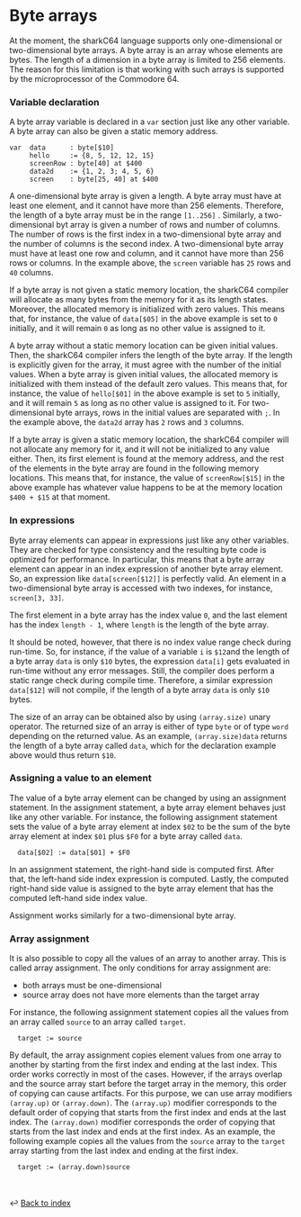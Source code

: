 # Byte arrays

At the moment, the sharkC64 language supports only one-dimensional or two-dimensional byte arrays. 
A byte array is an array whose elements are bytes. 
The length of a dimension in a byte array is limited to 256 elements. 
The reason for this limitation is that working with such arrays is supported by the microprocessor of the Commodore 64. 

### Variable declaration
A byte array variable is declared in a `var` section just like any other variable.
A byte array can also be given a static memory address.
```
var  data      : byte[$10]
     hello     := {8, 5, 12, 12, 15}
     screenRow : byte[40] at $400
     data2d    := {1, 2, 3; 4, 5, 6} 
     screen    : byte[25, 40] at $400 
```

A one-dimensional byte array is given a length. A byte array must have at least one element, and
it cannot have more than 256 elements. Therefore, the length of a byte array
must be in the range `[1..256]` .
Similarly, a two-dimensional byt array is given a number of rows and number of columns.
The number of rows is the first index in a two-dimensional byte array and the number of
columns is the second index.
A two-dimensional byte array must have at least one row and column, and
it cannot have more than 256 rows or columns.
In the example above, the `screen` variable has `25` rows and `40` columns. 

If a byte array is not given a static memory location, the sharkC64 compiler will
allocate as many bytes from the memory for it as its length states.
Moreover, the allocated memory is initialized with zero values.
This means that, for instance, the value of `data[$05]` in the above example is 
set to `0` initially, and it will remain `0` as long as no other value is assigned to it.

A byte array without a static memory location can be given initial values. 
Then, the sharkC64 compiler infers the length of the byte array. 
If the length is explicitly given for the array, it must agree with the number of the initial values.
When a byte array is given initial values, the allocated memory is initialized
with them instead of the default zero values.
This means that, for instance, the value of `hello[$01]` in the above example is
set to `5` initially, and it will remain `5` as long as no other value is assigned to it.
For two-dimensional byte arrays, rows in the initial values are separated with `;`.
In the example above, the `data2d` array has `2` rows and `3` columns.

If a byte array is given a static memory location, the sharkC64 compiler will
not allocate any memory for it, and it will not be initialized to any value either.
Then, its first element is found at the memory address, and the rest of the
elements in the byte array are found in the following memory locations.
This means that, for instance, the value of `screenRow[$15]` in the above example 
has whatever value happens to be at the memory location `$400 + $15` at that moment.


### In expressions
Byte array elements can appear in expressions just like any other variables.
They are checked for type consistency and the resulting byte code is optimized for 
performance. In particular, this means that a byte array element can appear in an
index expression of another byte array element. So, an expression like
`data[screen[$12]]` is perfectly valid.
An element in a two-dimensional byte array is accessed with two indexes, 
for instance, `screen[3, 33]`.

The first element in a byte array has the index value `0`, and the last element 
has the index `length - 1`, where `length` is the length of the byte array.

It should be noted, however, that there is no index value range check during run-time.
So, for instance, if the value of a variable `i` is `$12`and the length of a byte array 
`data` is only `$10` bytes, the expression `data[i]` gets evaluated in run-time without
any error messages.  Still, the compiler does perform a static range check 
during compile time. Therefore, a similar expression `data[$12]` will not
compile, if the length of a byte array `data` is only `$10` bytes.

The size of an array can be obtained also by using `(array.size)` unary operator.
The returned size of an array is either of type `byte` or of type `word`
depending on the returned value. As an example, `(array.size)data` returns the
length of a byte array called `data`, which for the declaration example above would 
thus return `$10`.


### Assigning a value to an element
The value of a byte array element can be changed by using an assignment statement.
In the assignment statement, a byte array element behaves just like any other variable.
For instance, the following assignment statement sets the value of a byte array element
at index `$02` to be the sum of the byte array element at index `$01` plus `$F0` for 
a byte array called `data`.
```
  data[$02] := data[$01] + $F0 
```

In an assignment statement, the right-hand side is computed first. 
After that, the left-hand side index expression is computed.
Lastly, the computed right-hand side value is assigned to the byte array
element that has the computed left-hand side index value.

Assignment works similarly for a two-dimensional byte array.


### Array assignment
It is also possible to copy all the values of an array to another array. 
This is called array assignment. 
The only conditions for array assignment are:
- both arrays must be one-dimensional
- source array does not have more elements than the target array

For instance, the following assignment statement copies all the values from
an array called `source` to an array called `target`.
```
  target := source 
```

By default, the array assignment copies element values from one array to another 
by starting from the first index and ending at the last index. This order works
correctly in most of the cases. However, if the arrays overlap and the source array
start before the target array in the memory, this order of copying can cause artifacts. 
For this purpose, we can use array modifiers `(array.up)` or `(array.down)`. 
The `(array.up)` modifier corresponds to the default order of copying that
starts from the first index and ends at the last index.
The `(array.down)` modifier corresponds the order of copying that
starts from the last index and ends at the first index.
As an example, the following example copies all the values from the `source` array to 
the `target` array starting from the last index and ending at the first index.
```
  target := (array.down)source 
```

<br /><br />
:leftwards_arrow_with_hook: [Back to index](../../index.md)